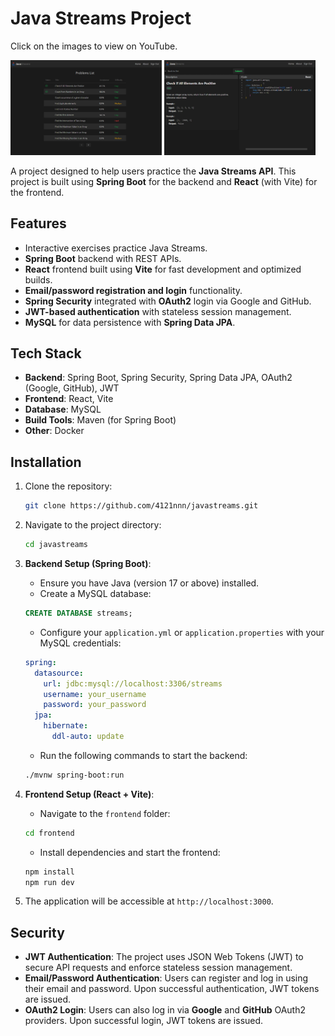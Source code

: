 # Java Streams Project

Click on the images to view on YouTube.



[<img src="back/src/main/resources/static/img.png" alt="Video Title" style="width: 48%;">](https://youtu.be/GCMvXJZXTKg)
[<img src="back/src/main/resources/static/img2.png" alt="Video Title" style="width: 48%;">](https://youtu.be/GCMvXJZXTKg)


A project designed to help users practice the **Java Streams API**. This project is built using **Spring Boot** for the backend and **React** (with Vite) for the frontend.


## Features

- Interactive exercises practice Java Streams.
- **Spring Boot** backend with REST APIs.
- **React** frontend built using **Vite** for fast development and optimized builds.
- **Email/password registration and login** functionality.
- **Spring Security** integrated with **OAuth2** login via Google and GitHub.
- **JWT-based authentication** with stateless session management.
- **MySQL** for data persistence with **Spring Data JPA**.

## Tech Stack

- **Backend**: Spring Boot, Spring Security, Spring Data JPA, OAuth2 (Google, GitHub), JWT
- **Frontend**: React, Vite
- **Database**: MySQL
- **Build Tools**: Maven (for Spring Boot)
- **Other**: Docker

## Installation

1. Clone the repository:

    ```bash
    git clone https://github.com/4121nnn/javastreams.git
    ```

2. Navigate to the project directory:

    ```bash
    cd javastreams
    ```

3. **Backend Setup (Spring Boot)**:
   - Ensure you have Java (version 17 or above) installed.
   - Create a MySQL database:

    ```sql
    CREATE DATABASE streams;
    ```

   - Configure your `application.yml` or `application.properties` with your MySQL credentials:

    ```yaml
    spring:
      datasource:
        url: jdbc:mysql://localhost:3306/streams
        username: your_username
        password: your_password
      jpa:
        hibernate:
          ddl-auto: update
    ```

   - Run the following commands to start the backend:

    ```bash
    ./mvnw spring-boot:run
    ```

4. **Frontend Setup (React + Vite)**:
   - Navigate to the `frontend` folder:

    ```bash
    cd frontend
    ```

   - Install dependencies and start the frontend:

    ```bash
    npm install
    npm run dev
    ```

5. The application will be accessible at `http://localhost:3000`.

## Security

- **JWT Authentication**: The project uses JSON Web Tokens (JWT) to secure API requests and enforce stateless session management.
- **Email/Password Authentication**: Users can register and log in using their email and password. Upon successful authentication, JWT tokens are issued.
- **OAuth2 Login**: Users can also log in via **Google** and **GitHub** OAuth2 providers. Upon successful login, JWT tokens are issued.